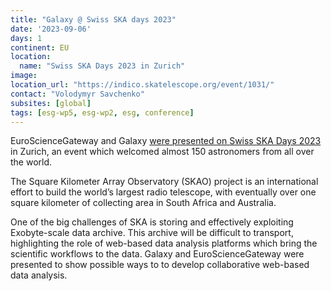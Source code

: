 ```yaml
---
title: "Galaxy @ Swiss SKA days 2023"
date: '2023-09-06'
days: 1
continent: EU
location:
  name: "Swiss SKA Days 2023 in Zurich"
image: 
location_url: "https://indico.skatelescope.org/event/1031/"
contact: "Volodymyr Savchenko"
subsites: [global]
tags: [esg-wp5, esg-wp2, esg, conference]
---
```


EuroScienceGateway and Galaxy [were presented on Swiss SKA Days 2023](
https://indico.skatelescope.org/event/1031/contributions/9848/) in Zurich, 
an event which welcomed almost 150 astronomers from all over the world.

The Square Kilometer Array Observatory (SKAO) project is an international effort 
to build the world’s largest radio telescope, with eventually over one square kilometer 
of collecting area in South Africa and Australia. 

One of the big challenges of SKA is storing and effectively exploiting Exobyte-scale data archive.
This archive will be difficult to transport, highlighting the role of web-based data analysis platforms which bring the scientific workflows to the data.
Galaxy and EuroScienceGateway were presented to show possible ways to to develop collaborative web-based data analysis. 
